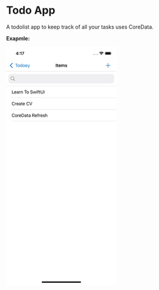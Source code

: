 


# Todo App

A todolist app to keep track of all your tasks uses CoreData.


**Exapmle:**

![alt text](cover.jpeg)
